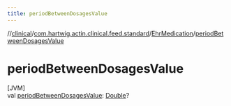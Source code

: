 ```yaml
---
title: periodBetweenDosagesValue
---
```

//[clinical](../../../index.html)/[com.hartwig.actin.clinical.feed.standard](../index.html)/[EhrMedication](index.html)/[periodBetweenDosagesValue](period-between-dosages-value.html)



# periodBetweenDosagesValue



[JVM]\
val [periodBetweenDosagesValue](period-between-dosages-value.html): [Double](https://kotlinlang.org/api/latest/jvm/stdlib/kotlin/-double/index.html)?




